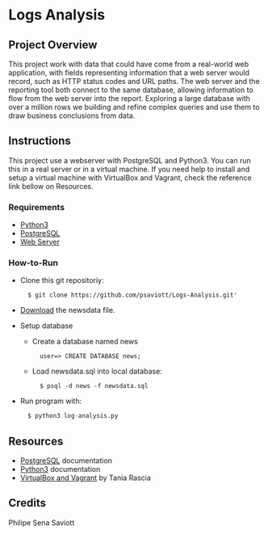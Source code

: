 # Logs Analysis


## Project Overview

This project work with data that could have come from a real-world web application, with fields representing information that a web server would record, such as HTTP status codes and URL paths. The web server and the reporting tool both connect to the same database, allowing information to flow from the web server into the report.
Exploring a large database with over a million rows we building and refine complex queries and use them to draw business conclusions from data.

## Instructions
This project use a webserver with PostgreSQL and Python3. You can run this in a real server or in a virtual machine. If you need help to install and setup a virtual machine with VirtualBox and Vagrant, check the reference link bellow on Resources.

### Requirements
* [Python3](https://www.python.org/ "Python Homepage")
* [PostgreSQL](https://www.postgresql.org/ "PostgreSQL Homepage")
* [Web Server](https://en.wikipedia.org/wiki/Web_server/ "Wikipedia article about Web Servers")

### How-to-Run
* Clone this git repositoriy:
    ```
      $ git clone https://github.com/psaviott/Logs-Analysis.git'
    ```
* [Download](https://d17h27t6h515a5.cloudfront.net/topher/2016/August/57b5f748_newsdata/newsdata.zip "download newsdata.sql") the newsdata file.

* Setup database

  * Create a database named news
    ```psql
      user=> CREATE DATABASE news;
    ```
  * Load newsdata.sql into local database:
    ```
      $ psql -d news -f newsdata.sql
    ```
* Run program with:
  ```python
    $ python3 log-analysis.py
  ```

## Resources
* [PostgreSQL](https://www.postgresql.org/docs/10/index.html "PostgreSQL documentation") documentation
* [Python3](https://docs.python.org/3.6/index.html "Python3 documentation") documentation
* [VirtualBox and Vagrant](https://www.taniarascia.com/what-are-vagrant-and-virtualbox-and-how-do-i-use-them/ "How to use Vagrant and VirtualBox") by Tania Rascia

## Credits
  Philipe Sena Saviott
